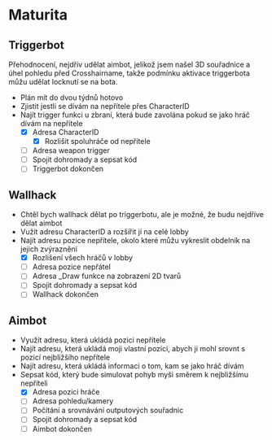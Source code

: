 # Maturita
## Triggerbot
Přehodnocení, nejdřív udělat aimbot, jelikož jsem našel 3D souřadnice a úhel pohledu před Crosshairname, takže podmínku aktivace triggerbota můžu udělat locknutí se na bota.

- Plán mít do dvou týdnů hotovo
- Zjistit jestli se dívám na nepřítele přes CharacterID
- Najít trigger funkci u zbraní, která bude zavolána pokud se jako hráč dívám na nepřítele
  - [x] Adresa CharacterID
    - [x] Rozlišit spoluhráče od nepřítele
  - [ ] Adresa weapon trigger
  - [ ] Spojit dohromady a sepsat kód
  - [ ] Triggerbot dokončen

## Wallhack
- Chtěl bych wallhack dělat po triggerbotu, ale je možné, že budu nejdříve dělat aimbot
- Vužít adresu CharacterID a rozšířit jí na celé lobby
- Najít adresu pozice nepřítele, okolo které můžu vykreslit obdelník na jejich zvýraznění
    - [x] Rozlišení všech hráčů v lobby
    - [ ] Adresa pozice nepřátel
    - [ ] Adresa _Draw funkce na zobrazení 2D tvarů
    - [ ] Spojit dohromady a sepsat kód
    - [ ] Wallhack dokončen

## Aimbot
- Využít adresu, která ukládá pozici nepřítele
- Najít adresu, která ukládá moji vlastní pozici, abych ji mohl srovnt s pozicí nejbližšího nepřítele
- Najít adresu, která ukládá informaci o tom, kam se jako hráč dívám
- Sepsat kód, který bude simulovat pohyb myši směrem k nejbližšímu nepříteli
    - [x] Adresa pozici hráče
    - [ ] Adresa pohledu/kamery
    - [ ] Počítání a srovnávání outputových souřadnic
    - [ ] Spojit dohromady a sepsat kód
    - [ ] Aimbot dokončen

